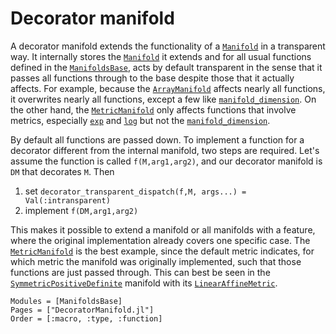 # Decorator manifold

A decorator manifold extends the functionality of a [`Manifold`](@ref) in a transparent way.
It internally stores the [`Manifold`](@ref) it extends and for all usual functions defined in the [`ManifoldsBase`](../interface.md), acts by default transparent in the sense that it passes all functions through to the base despite those that it actually affects.
For example, because the [`ArrayManifold`](@ref) affects nearly all functions, it overwrites nearly all functions, except a few like [`manifold_dimension`](@ref).
On the other hand, the [`MetricManifold`](@ref) only affects functions that involve metrics, especially [`exp`](@ref) and [`log`](@ref) but not the [`manifold_dimension`](@ref).

By default all functions are passed down. To implement a function for a decorator different from the internal manifold, two steps are required. Let's assume the function is called `f(M,arg1,arg2)`, and our decorator manifold is `DM` that decorates `M`.
Then

1. set `decorator_transparent_dispatch(f,M, args...) = Val(:intransparent)`
2. implement `f(DM,arg1,arg2)`

This makes it possible to extend a manifold or all manifolds with a feature, where the original implementation already covers one specific case. The [`MetricManifold`](@ref) is the best example, since the default metric indicates, for which metric the manifold was originally implemented, such that those functions are just passed through.
This can best be seen in the [`SymmetricPositiveDefinite`](@ref) manifold with its [`LinearAffineMetric`](@ref).

```@autodocs
Modules = [ManifoldsBase]
Pages = ["DecoratorManifold.jl"]
Order = [:macro, :type, :function]
```
